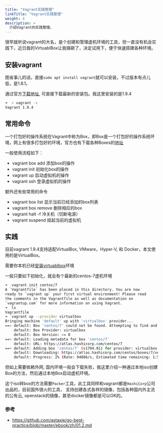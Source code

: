 ```yaml
---
title: "Vagrant实践整理"
linkTitle: "Vagrant实践整理"
weight: 4
description: >
  介绍Vagrant的实践整理。 
---
```


很早就听说vagrant的大名，是个创建和管理虚机环境的工具，但一直没有机会实践下，近日我的VirtuablBox让我搞砸了，决定试用下，便于快速搭建各种环境。

## 安装vagrant

图省事儿的话，直接`sudo apt install vagrant`就可以安装，不过版本有点儿低，是1.8.1。

通过官方[下载地址](https://www.vagrantup.com/downloads.html), 可直接下载最新的安装包。我这里安装的是1.9.4

```bash
➜  ~ vagrant -v
Vagrant 1.9.4
```

## 常用命令

一个打包好的操作系统在Vagrant中称为Box，即Box是一个打包好的操作系统环境，网上有很多打包好的环境，官方也有下载各种Boxes的[地址](https://atlas.hashicorp.com/boxes/search)

一般使用流程如下：

- vagrant box add 添加box的操作
- vagrant init 初始化box的操作
- vagrant up 启动虚拟机的操作
- vagrant ssh 登录虚拟机的操作

额外还有些常用的命令

- vagrant box list 显示当前已经添加的box列表
- vagrant box remove 删除相应的box
- vagrant halt -f 冷关机（切断电源）
- vagrant suspend 挂起当前的虚拟机

## 实践

目前vagrant 1.9.4支持适配VirtualBox, VMware，Hyper-V, 和 Docker，本文使用的是VirtualBox。

需要你本机已经[安装virtuablbox](https://www.virtualbox.org/wiki/Downloads)环境

一般只要如下初始化，就会有个最新的centos-7虚机环境
```bash
➜  vagrant init centos/7
A `Vagrantfile` has been placed in this directory. You are now
ready to `vagrant up` your first virtual environment! Please read
the comments in the Vagrantfile as well as documentation on
`vagrantup.com` for more information on using Vagrant.
➜  ls
Vagrantfile
➜  vagrant up --provider virtualbox
Bringing machine 'default' up with 'virtualbox' provider...
==> default: Box 'centos/7' could not be found. Attempting to find and install...
    default: Box Provider: virtualbox
    default: Box Version: >= 0
==> default: Loading metadata for box 'centos/7'
    default: URL: https://atlas.hashicorp.com/centos/7
==> default: Adding box 'centos/7' (v1704.01) for provider: virtualbox
    default: Downloading: https://atlas.hashicorp.com/centos/boxes/7/versions/1704.01/providers/virtualbox.box
    default: Progress: 2% (Rate: 94086/s, Estimated time remaining: 1:52:14)
```

但如上需要依赖外网, 国内环境一般会下载失败，我这里介绍一种通过本地iso创建Box的方法，然后通过本地Box启动虚机环境。

这个iso转box的方法需要`Packer`工具，此工具同样和vagrant都是`HashiCorp`公司出品的，目前国外很火的工具，
支持创建各式各样的镜像，包括各种国内外主流的公有云, openstack的镜像，甚至docker镜像都是可以OK的。



### 参考
 - https://github.com/astaxie/go-best-practice/blob/master/ebook/zh/01.2.md
